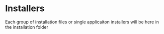# Installers

Each group of installation files or single applicaiton installers will be here in the installation folder

